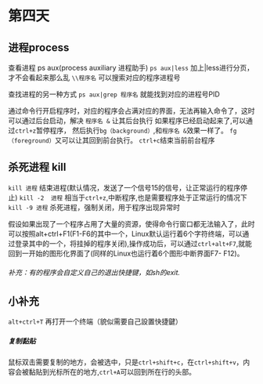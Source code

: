   # 第四天
  
  ## 进程process
  
  查看进程 ps aux(process auxiliary 进程助手)
  `ps aux|less` 加上|less进行分页，才不会看起来那么乱
  `\\程序名` 可以搜索对应的程序进程号
  
  查找进程的另一种方式
  `ps aux|grep 程序名` 就能找到对应的进程号PID
  
  通过命令行开启程序时，对应的程序会占满对应的界面，无法再输入命令了，这时可以通过后台启动，解决
  `程序名 &` 让其后台执行
  如果程序已经启动起来了,可以通过`ctrl+z`暂停程序，
  然后执行`bg（background）`,和`程序名 &`效果一样了。
  `fg（foreground）`又可以让其回到前台执行。
  `ctrl+c`结束当前前台程序
  
  ## 杀死进程 kill
  `kill 进程` 结束进程(默认情况，发送了一个信号15的信号，让正常运行的程序停止)
  `kill -2  进程` 相当于`ctrl+z`,中断程序,也是需要程序处于正常运行的情况下
  `kill -9 进程` 杀死进程，强制关闭，用于程序出现异常时
  
  假设如果出现了一个程序占用了大量的资源，使得命令行窗口都无法输入了，此时可以按照alt+ctrl+F1(F1-F6的其中一个，Linux默认运行着6个字符终端，可以通过登录其中的一个，将挂掉的程序关闭),操作成功后，可以通过`ctrl+alt+F7`,就能回到一开始的图形化界面了(同样的Linux也运行着6个图形中断界面F7- F12)。
  
  ###### 补充：有的程序会自定义自己的退出快捷键，如sh的exit.
  
  
  ## 小补充
  `alt+ctrl+T` 再打开一个终端（貌似需要自己設置快捷鍵）
  ##### 复制黏贴
  鼠标双击需要复制的地方，会被选中，只是`ctrl+shift+c`，在`ctrl+shift+v`，内容会被黏贴到光标所在的地方,`ctrl+A`可以回到所在行的头部。
